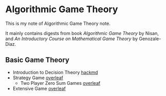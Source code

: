
Algorithmic Game Theory
===

This is my note of Algorithmic Game Theory note. 

It mainly contains digests from book  *Algorithmic Game Theory* by Nisan, and *An Introductory Course on Mathematical Game Theory* by Genozale-Diaz.

## Basic Game Theory

- Introduction to Decision Theory [hackmd](https://hackmd.io/s/SkirXL0wN)
- Strategy Game [overleaf](https://www.overleaf.com/read/njrncttnxsvj)
  - Two Player Zero Sum Games [overleaf](https://www.overleaf.com/read/scgfqrtnmsrq)
- Extensive Game [overleaf](https://www.overleaf.com/read/fhcgmvdfzmzx)